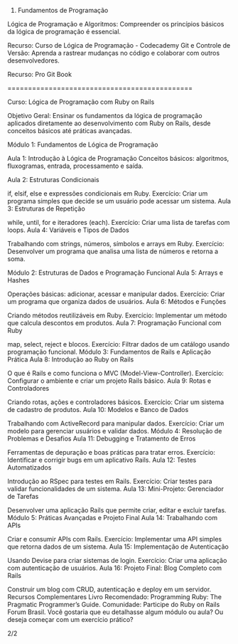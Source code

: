 1. Fundamentos de Programação

Lógica de Programação e Algoritmos: Compreender os princípios básicos da lógica de programação é essencial.

Recurso: Curso de Lógica de Programação - Codecademy
Git e Controle de Versão: Aprenda a rastrear mudanças no código e colaborar com outros desenvolvedores.

Recurso: Pro Git Book

=============================================


Curso: Lógica de Programação com Ruby on Rails

Objetivo Geral: Ensinar os fundamentos da lógica de programação aplicados diretamente ao desenvolvimento com Ruby on Rails, desde conceitos básicos até práticas avançadas.

Módulo 1: Fundamentos de Lógica de Programação

Aula 1: Introdução à Lógica de Programação
Conceitos básicos: algoritmos, fluxogramas, entrada, processamento e saída.

Aula 2: Estruturas Condicionais

if, elsif, else e expressões condicionais em Ruby.
Exercício: Criar um programa simples que decide se um usuário pode acessar um sistema.
Aula 3: Estruturas de Repetição

while, until, for e iteradores (each).
Exercício: Criar uma lista de tarefas com loops.
Aula 4: Variáveis e Tipos de Dados

Trabalhando com strings, números, símbolos e arrays em Ruby.
Exercício: Desenvolver um programa que analisa uma lista de números e retorna a soma.

Módulo 2: Estruturas de Dados e Programação Funcional
Aula 5: Arrays e Hashes

Operações básicas: adicionar, acessar e manipular dados.
Exercício: Criar um programa que organiza dados de usuários.
Aula 6: Métodos e Funções

Criando métodos reutilizáveis em Ruby.
Exercício: Implementar um método que calcula descontos em produtos.
Aula 7: Programação Funcional com Ruby

map, select, reject e blocos.
Exercício: Filtrar dados de um catálogo usando programação funcional.
Módulo 3: Fundamentos de Rails e Aplicação Prática
Aula 8: Introdução ao Ruby on Rails

O que é Rails e como funciona o MVC (Model-View-Controller).
Exercício: Configurar o ambiente e criar um projeto Rails básico.
Aula 9: Rotas e Controladores

Criando rotas, ações e controladores básicos.
Exercício: Criar um sistema de cadastro de produtos.
Aula 10: Modelos e Banco de Dados

Trabalhando com ActiveRecord para manipular dados.
Exercício: Criar um modelo para gerenciar usuários e validar dados.
Módulo 4: Resolução de Problemas e Desafios
Aula 11: Debugging e Tratamento de Erros

Ferramentas de depuração e boas práticas para tratar erros.
Exercício: Identificar e corrigir bugs em um aplicativo Rails.
Aula 12: Testes Automatizados

Introdução ao RSpec para testes em Rails.
Exercício: Criar testes para validar funcionalidades de um sistema.
Aula 13: Mini-Projeto: Gerenciador de Tarefas

Desenvolver uma aplicação Rails que permite criar, editar e excluir tarefas.
Módulo 5: Práticas Avançadas e Projeto Final
Aula 14: Trabalhando com APIs

Criar e consumir APIs com Rails.
Exercício: Implementar uma API simples que retorna dados de um sistema.
Aula 15: Implementação de Autenticação

Usando Devise para criar sistemas de login.
Exercício: Criar uma aplicação com autenticação de usuários.
Aula 16: Projeto Final: Blog Completo com Rails

Construir um blog com CRUD, autenticação e deploy em um servidor.
Recursos Complementares
Livro Recomendado: Programming Ruby: The Pragmatic Programmer’s Guide.
Comunidade: Participe do Ruby on Rails Forum Brasil.
Você gostaria que eu detalhasse algum módulo ou aula? Ou deseja começar com um exercício prático?


2/2







